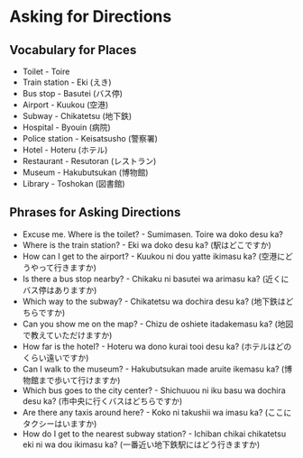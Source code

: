 # Asking for Directions

## Vocabulary for Places
- Toilet - Toire
- Train station - Eki (えき)
- Bus stop - Basutei (バス停)
- Airport - Kuukou (空港)
- Subway - Chikatetsu (地下鉄)
- Hospital - Byouin (病院)
- Police station - Keisatsusho (警察署)
- Hotel - Hoteru (ホテル)
- Restaurant - Resutoran (レストラン)
- Museum - Hakubutsukan (博物館)
- Library - Toshokan (図書館)

## Phrases for Asking Directions
- Excuse me. Where is the toilet? - Sumimasen. Toire wa doko desu ka?
- Where is the train station? - Eki wa doko desu ka? (駅はどこですか)
- How can I get to the airport? - Kuukou ni dou yatte ikimasu ka? (空港にどうやって行きますか)
- Is there a bus stop nearby? - Chikaku ni basutei wa arimasu ka? (近くにバス停はありますか)
- Which way to the subway? - Chikatetsu wa dochira desu ka? (地下鉄はどちらですか)
- Can you show me on the map? - Chizu de oshiete itadakemasu ka? (地図で教えていただけますか)
- How far is the hotel? - Hoteru wa dono kurai tooi desu ka? (ホテルはどのくらい遠いですか)
- Can I walk to the museum? - Hakubutsukan made aruite ikemasu ka? (博物館まで歩いて行けますか)
- Which bus goes to the city center? - Shichuuou ni iku basu wa dochira desu ka? (市中央に行くバスはどちらですか)
- Are there any taxis around here? - Koko ni takushii wa imasu ka? (ここにタクシーはいますか)
- How do I get to the nearest subway station? - Ichiban chikai chikatetsu eki ni wa dou ikimasu ka? (一番近い地下鉄駅にはどう行きますか)
